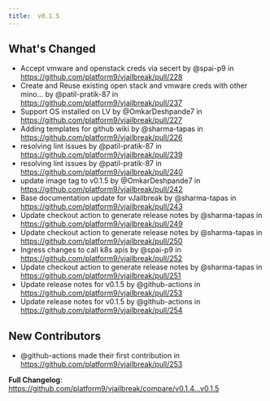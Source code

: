 ```yaml
---
title:  v0.1.5
---
```


## What's Changed
* Accept vmware and openstack creds via secert by @spai-p9 in https://github.com/platform9/vjailbreak/pull/228
* Create and Reuse existing open stack and vmware creds with other mino… by @patil-pratik-87 in https://github.com/platform9/vjailbreak/pull/237
* Support OS installed on LV by @OmkarDeshpande7 in https://github.com/platform9/vjailbreak/pull/227
* Adding templates for github wiki by @sharma-tapas in https://github.com/platform9/vjailbreak/pull/226
* resolving lint issues by @patil-pratik-87 in https://github.com/platform9/vjailbreak/pull/239
* resolving lint issues by @patil-pratik-87 in https://github.com/platform9/vjailbreak/pull/240
* update image tag to v0.1.5 by @OmkarDeshpande7 in https://github.com/platform9/vjailbreak/pull/242
* Base documentation update for vJailbreak by @sharma-tapas in https://github.com/platform9/vjailbreak/pull/243
* Update checkout action to generate release notes by @sharma-tapas in https://github.com/platform9/vjailbreak/pull/249
* Update checkout action to generate release notes by @sharma-tapas in https://github.com/platform9/vjailbreak/pull/250
* Ingress changes to call k8s apis by @spai-p9 in https://github.com/platform9/vjailbreak/pull/252
* Update checkout action to generate release notes by @sharma-tapas in https://github.com/platform9/vjailbreak/pull/251
* Update release notes for v0.1.5 by @github-actions in https://github.com/platform9/vjailbreak/pull/253
* Update release notes for v0.1.5 by @github-actions in https://github.com/platform9/vjailbreak/pull/254

## New Contributors
* @github-actions made their first contribution in https://github.com/platform9/vjailbreak/pull/253

**Full Changelog**: https://github.com/platform9/vjailbreak/compare/v0.1.4...v0.1.5
